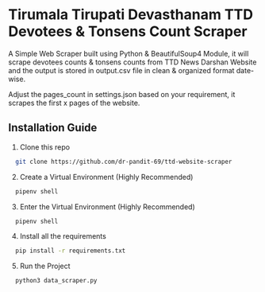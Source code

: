 
# Tirumala Tirupati Devasthanam TTD Devotees & Tonsens Count Scraper 

A Simple Web Scraper built using Python & BeautifulSoup4 Module, it will scrape devotees counts & tonsens counts from TTD News Darshan Website and the output is stored in output.csv file in clean & organized format date-wise.

Adjust the pages_count in settings.json based on your requirement, it scrapes the first x pages of the website.


## Installation Guide

1) Clone this repo

```bash
  git clone https://github.com/dr-pandit-69/ttd-website-scraper
```

2) Create a Virtual Environment (Highly Recommended)
```bash
  pipenv shell
```

3) Enter the Virtual Environment (Highly Recommended)
```bash
  pipenv shell
```

4) Install all the requirements

```bash
  pip install -r requirements.txt
```

5) Run the Project

```bash
  python3 data_scraper.py
```

